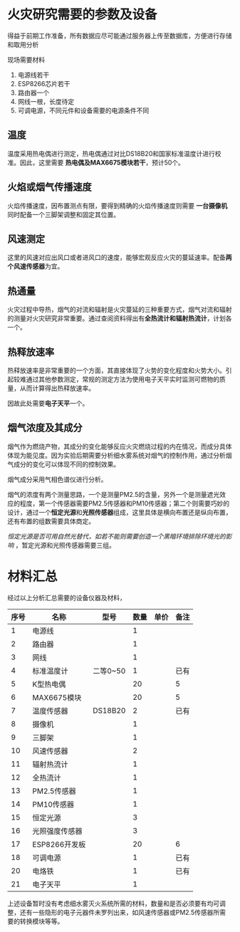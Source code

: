 # 火灾研究需要的参数及设备

得益于前期工作准备，所有数据应尽可能通过服务器上传至数据库，方便进行存储和取用分析

现场需要材料

1. 电源线若干
2. ESP8266芯片若干
3. 路由器一个
4. 网线一根，长度待定
5. 可调电源，不同元件和设备需要的电源条件不同



## 温度

温度采用热电偶进行测定，热电偶通过对比DS18B20和国家标准温度计进行校准。因此，这里需要 **热电偶及MAX6675模块若干**，预计50个。

## 火焰或烟气传播速度

火焰传播速度，因布置测点有限，要得到精确的火焰传播速度则需要 **一台摄像机** 同时配备一个三脚架调整和固定其位置。

## 风速测定

这里的风速对应出风口或者进风口的速度，能够宏观反应火灾的蔓延速率。配备**两个风速传感器**为宜。

## 热通量

火灾过程中导热，烟气的对流和辐射是火灾蔓延的三种重要方式，烟气对流和辐射的测量对火灾研究非常重要。通过查阅资料得出有**全热流计和辐射热流计**，计划各一个。

## 热释放速率

热释放速率是非常重要的一个方面，其直接体现了火势的变化程度和火势大小。引起较难通过其他参数测定，常规的测定方法为使用电子天平实时监测可燃物的质量，从而计算得出热释放速率。

因故此处需要**电子天平**一个。

## 烟气浓度及其成分

烟气作为燃烧产物，其成分的变化能够反应火灾燃烧过程的内在情况，而成分具体体现为能见度。因为实验后期需要分析细水雾系统对烟气的控制作用，通过分析烟气成分的变化可以体现不同的控制效果。

烟气成分采用气相色谱仪进行分析。

烟气的浓度有两个测量思路，一个是测量PM2.5的含量，另外一个是测量遮光效应的程度，第一个传感器需要PM2.5传感器和PM10传感器；第二个则需要巧妙的设计，通过一个**恒定光源**和**光照传感器**组成，这里具体是横向布置还是纵向布置，还有布置的组数需要具体商定。

*恒定光源是否可用自然光替代，如若不能则需要创造一个黑暗环境排除环境光的影响* ，暂定光源和光照传感器需要三组。

# 材料汇总

经过以上分析汇总需要的设备仪器及材料，

| 序号 | 名称           | 型号     | 数量 | 单价 | 备注 |
| ---- | -------------- | -------- | ---- | ---- | ---- |
| 1    | 电源线         |          | 1    |      |      |
| 2    | 路由器         |          | 1    |      |      |
| 3    | 网线           |          | 1    |      |      |
| 4    | 标准温度计     | 二等0~50 | 1    |      | 已有 |
| 5    | K型热电偶      |          | 20   |      | 5    |
| 6    | MAX6675模块    |          | 20   |      | 5    |
| 7    | 温度传感器     | DS18B20  | 2    |      | 已有 |
| 8    | 摄像机         |          | 1    |      |      |
| 9    | 三脚架         |          | 1    |      |      |
| 10   | 风速传感器     |          | 2    |      |      |
| 11   | 辐射热流计     |          | 1    |      |      |
| 12   | 全热流计       |          | 1    |      |      |
| 13   | PM2.5传感器    |          | 1    |      |      |
| 14   | PM10传感器     |          | 1    |      |      |
| 15   | 恒定光源       |          | 3    |      |      |
| 16   | 光照强度传感器 |          | 3    |      |      |
| 17   | ESP8266开发板  |          | 20   |      | 6    |
| 18   | 可调电源       |          | 1    |      | 已有 |
| 20   | 电烙铁         |          | 1    |      | 已有 |
| 21   | 电子天平       |          | 1    |      |      |

上述设备暂时没有考虑细水雾灭火系统所需的材料，数量和是否必须要有均可调整，还有一些隐形的电子元器件未罗列出来，如风速传感器或PM2.5传感器所需要的转换模块等等。